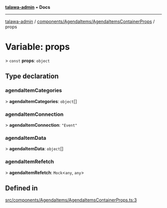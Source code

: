 [**talawa-admin**](../../../../README.md) • **Docs**

***

[talawa-admin](../../../../modules.md) / [components/AgendaItems/AgendaItemsContainerProps](../README.md) / props

# Variable: props

\> `const` **props**: `object`

## Type declaration

### agendaItemCategories

\> **agendaItemCategories**: `object`[]

### agendaItemConnection

\> **agendaItemConnection**: `"Event"`

### agendaItemData

\> **agendaItemData**: `object`[]

### agendaItemRefetch

\> **agendaItemRefetch**: `Mock`\<`any`, `any`\>

## Defined in

[src/components/AgendaItems/AgendaItemsContainerProps.ts:3](https://github.com/PalisadoesFoundation/talawa-admin/blob/3f6b41a67c6932f4c0bce6ffb822d4ef12ede8c8/src/components/AgendaItems/AgendaItemsContainerProps.ts#L3)
